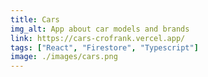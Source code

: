 ```yaml
---
title: Cars
img_alt: App about car models and brands
link: https://cars-crofrank.vercel.app/
tags: ["React", "Firestore", "Typescript"]
image: ./images/cars.png
---
```

